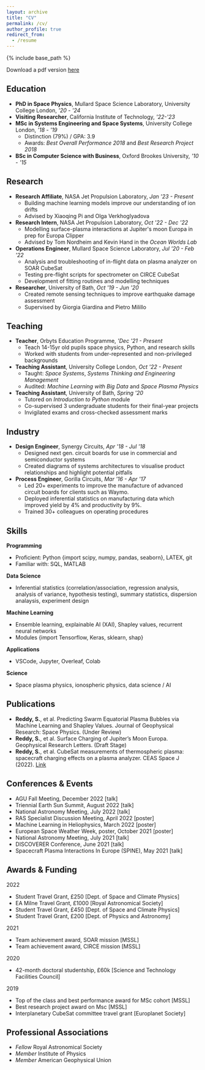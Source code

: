 ```yaml
---
layout: archive
title: "CV"
permalink: /cv/
author_profile: true
redirect_from:
  - /resume
---
```


{% include base_path %}

Download a pdf version <a href="/files/Resume_Live.pdf" target="_blank">here</a>

Education
------
* **PhD in Space Physics**, Mullard Space Science Laboratory, University College London, _'20 - '24_
* **Visiting Researcher**, California Institute of Technology, _'22-'23_
* **MSc in Systems Engineering and Space Systems**, University College London, _'18 - '19_
  * Distinction (79%) / GPA: 3.9
  * Awards: _Best Overall Performance 2018_ and _Best Research Project 2018_
* **BSc in Computer Science with Business**, Oxford Brookes University, _'10 - '15_

Research
------
* **Research Affiliate**, NASA Jet Propulsion Laboratory, _Jan '23 - Present_
  * Building machine learning models improve our understanding of ion drifts
  * Advised by Xiaoqing Pi and Olga Verkhoglyadova
* **Research Intern**, NASA Jet Propulsion Laboratory, _Oct '22 - Dec '22_
  * Modelling surface-plasma interactions at Jupiter's moon Europa in prep for Europa Clipper
  * Advised by Tom Nordheim and Kevin Hand in the _Ocean Worlds Lab_
* **Operations Engineer**, Mullard Space Science Laboratory, _Jul '20 - Feb '22_
  * Analysis and troubleshooting of in-flight data on plasma analyzer on SOAR CubeSat
  * Testing pre-flight scripts for spectrometer on CIRCE CubeSat
  * Development of fitting routines and modelling techniques
* **Researcher**, University of Bath, _Oct '19 - Jun '20_
  * Created remote sensing techniques to improve earthquake damage assessment
  * Supervised by Giorgia Giardina and Pietro Milillo

Teaching
------
* **Teacher**, Orbyts Education Programme, _'Dec '21 - Present_
  * Teach 14-15yr old pupils space physics, Python, and research skills
  * Worked with students from under-represented and non-privileged backgrounds
* **Teaching Assistant**, University College London, _Oct '22 - Present_
  * Taught: _Space Systems_, _Systems Thinking and Engineering Management_
  * Audited: _Machine Learning with Big Data_ and _Space Plasma Physics_
* **Teaching Assistant**, University of Bath, _Spring '20_
  * Tutored on _Introduction to Python_ module
  * Co-supervised 3 undergraduate students for their final-year projects
  * Invigilated exams and cross-checked assessment marks

Industry
------
* **Design Engineer**, Synergy Circuits, _Apr '18 - Jul '18_
  * Designed next gen. circuit boards for use in commercial and semiconductor systems
  * Created diagrams of systems architectures to visualise product relationships and highlight potential pitfalls
* **Process Engineer**, Gorilla Circuits, _Mar '16 - Apr '17_
  * Led 20+ experiments to improve the manufacture of advanced circuit boards for clients such as Waymo. 
  * Deployed inferential statistics on manufacturing data which improved yield by 4% and productivity by 9%. 
  * Trained 30+ colleagues on operating procedures


Skills
------
**Programming**
* Proficient: Python {import scipy, numpy, pandas, seaborn}, LATEX, git
* Familiar with: SQL, MATLAB

**Data Science**
* Inferential statistics (correlation/association, regression analysis, analysis of variance, hypothesis testing), summary statistics, dispersion analaysis, experiment design

**Machine Learning**
* Ensemble learning, explainable AI (XAI), Shapley values, recurrent neural networks
* Modules {import Tensorflow, Keras, sklearn, shap}

**Applications**
* VSCode, Jupyter, Overleaf, Colab

**Science**
* Space plasma physics, ionospheric physics, data science / AI

Publications
------
* **Reddy, S.**, et al. Predicting Swarm Equatorial Plasma Bubbles via Machine Learning
and Shapley Values. Journal of Geophysical Research: Space Physics. (Under Review)
* **Reddy, S.**, et al. Surface Charging of Jupiter’s Moon Europa. Geophysical Research
Letters. (Draft Stage)
* **Reddy, S.**, et al. CubeSat measurements of thermospheric plasma: spacecraft charging
effects on a plasma analyzer. CEAS Space J (2022). <a href="https://myawesome.link](https://doi.org/10.1007/s12567-022-00439-y)" target="_blank">Link</a>

Conferences & Events
------
* AGU Fall Meeting, December 2022 [talk]
* Triennial Earth Sun Summit, August 2022 [talk]
* National Astronomy Meeting, July 2022 [talk]
* RAS Specialist Discussion Meeting, April 2022 [poster]
* Machine Learning in Heliophysics, March 2022 [poster]
* European Space Weather Week, poster, October 2021 [poster]
* National Astronomy Meeting, July 2021 [talk]
* DISCOVERER Conference, June 2021 [talk]
* Spacecraft Plasma Interactions In Europe (SPINE), May 2021 [talk]

Awards & Funding
------
2022 
* Student Travel Grant, £250 [Dept. of Space and Climate Physics]
* EA Milne Travel Grant, £1000 [Royal Astronomical Society]
* Student Travel Grant, £450 [Dept. of Space and Climate Physics]
* Student Travel Grant, £200 [Dept. of Physics and Astronomy]

2021 
* Team achievement award, SOAR mission [MSSL]
* Team achievement award, CIRCE mission [MSSL]

2020 
* 42-month doctoral studentship, £60k [Science and Technology Facilities Council]

2019 
* Top of the class and best performance award for MSc cohort [MSSL]
* Best research project award on Msc [MSSL]
* Interplanetary CubeSat committee travel grant [Europlanet Society]

Professional Associations
------
* _Fellow_ Royal Astronomical Society
* _Member_ Institute of Physics
* _Member_ American Geophysical Union

